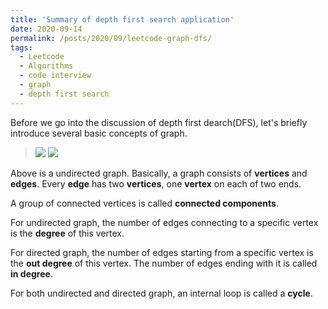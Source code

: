 ```yaml
---
title: 'Summary of depth first search application'
date: 2020-09-14
permalink: /posts/2020/09/leetcode-graph-dfs/
tags:
  - Leetcode
  - Algorithms
  - code interview
  - graph
  - depth first search
---
```


Before we go into the discussion of depth first dearch(DFS), let's briefly introduce several basic concepts of graph.

> ![](https://xiaoluo-whu.github.io/files/images/graph_concepts.png)
> ![](https://xiaoluo-whu.github.io/files/images/directed_graph.jpg)

Above is a undirected graph. Basically, a graph consists of **vertices** and **edges**. Every **edge** has two **vertices**, one **vertex** on each of two ends.

A group of connected vertices is called **connected components**.

For undirected graph, the number of edges connecting to a specific vertex is the **degree** of this vertex.

For directed graph, the number of edges starting from a specific vertex is the **out degree** of this vertex. 
The number of edges ending with it is called **in degree**.

For both undirected and directed graph, an internal loop is called a **cycle**.